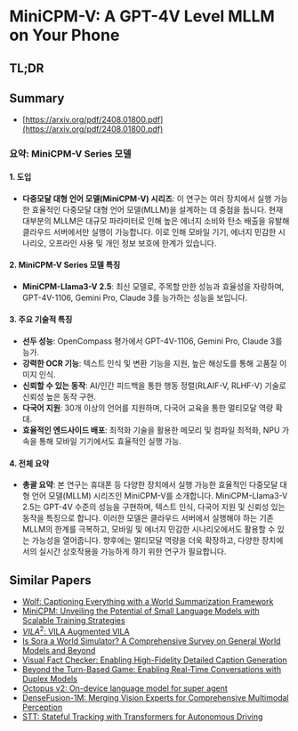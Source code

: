 # MiniCPM-V: A GPT-4V Level MLLM on Your Phone
## TL;DR
## Summary
- [https://arxiv.org/pdf/2408.01800.pdf](https://arxiv.org/pdf/2408.01800.pdf)

### 요약: MiniCPM-V Series 모델

#### 1. 도입
- **다중모달 대형 언어 모델(MiniCPM-V) 시리즈**: 이 연구는 여러 장치에서 실행 가능한 효율적인 다중모달 대형 언어 모델(MLLM)을 설계하는 데 중점을 둡니다. 현재 대부분의 MLLM은 대규모 파라미터로 인해 높은 에너지 소비와 탄소 배출을 유발해 클라우드 서버에서만 실행이 가능합니다. 이로 인해 모바일 기기, 에너지 민감한 시나리오, 오프라인 사용 및 개인 정보 보호에 한계가 있습니다.

#### 2. MiniCPM-V Series 모델 특징
- **MiniCPM-Llama3-V 2.5**: 최신 모델로, 주목할 만한 성능과 효율성을 자랑하며, GPT-4V-1106, Gemini Pro, Claude 3를 능가하는 성능을 보입니다.

#### 3. 주요 기술적 특징
- **선두 성능**: OpenCompass 평가에서 GPT-4V-1106, Gemini Pro, Claude 3를 능가.
- **강력한 OCR 기능**: 텍스트 인식 및 변환 기능을 지원, 높은 해상도를 통해 고품질 이미지 인식.
- **신뢰할 수 있는 동작**: AI/인간 피드백을 통한 행동 정렬(RLAIF-V, RLHF-V) 기술로 신뢰성 높은 동작 구현.
- **다국어 지원**: 30개 이상의 언어를 지원하며, 다국어 교육을 통한 멀티모달 역량 확대.
- **효율적인 엔드사이드 배포**: 최적화 기술을 활용한 메모리 및 컴파일 최적화, NPU 가속을 통해 모바일 기기에서도 효율적인 실행 가능.

#### 4. 전체 요약
- **총괄 요약**: 본 연구는 휴대폰 등 다양한 장치에서 실행 가능한 효율적인 다중모달 대형 언어 모델(MLLM) 시리즈인 MiniCPM-V를 소개합니다. MiniCPM-Llama3-V 2.5는 GPT-4V 수준의 성능을 구현하며, 텍스트 인식, 다국어 지원 및 신뢰성 있는 동작을 특징으로 합니다. 이러한 모델은 클라우드 서버에서 실행해야 하는 기존 MLLM의 한계를 극복하고, 모바일 및 에너지 민감한 시나리오에서도 활용할 수 있는 가능성을 열어줍니다. 향후에는 멀티모달 역량을 더욱 확장하고, 다양한 장치에서의 실시간 상호작용을 가능하게 하기 위한 연구가 필요합니다.

## Similar Papers
- [Wolf: Captioning Everything with a World Summarization Framework](2407.18908.md)
- [MiniCPM: Unveiling the Potential of Small Language Models with Scalable Training Strategies](2404.06395.md)
- [$VILA^2$: VILA Augmented VILA](2407.17453.md)
- [Is Sora a World Simulator? A Comprehensive Survey on General World Models and Beyond](2405.03520.md)
- [Visual Fact Checker: Enabling High-Fidelity Detailed Caption Generation](2404.19752.md)
- [Beyond the Turn-Based Game: Enabling Real-Time Conversations with Duplex Models](2406.15718.md)
- [Octopus v2: On-device language model for super agent](2404.01744.md)
- [DenseFusion-1M: Merging Vision Experts for Comprehensive Multimodal Perception](2407.08303.md)
- [STT: Stateful Tracking with Transformers for Autonomous Driving](2405.00236.md)
